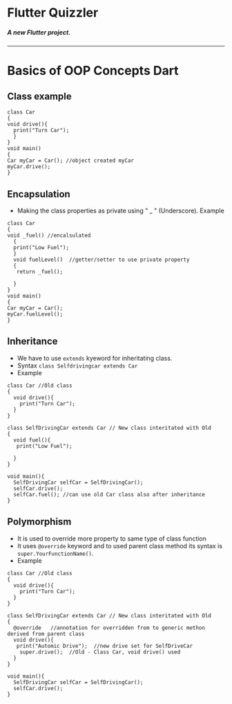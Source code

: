 # Flutter Quizzler 
##### A new Flutter project.
---
# Basics of OOP Concepts Dart
## Class example
```
class Car
{
void drive(){
  print("Turn Car");
  }
}
void main()
{
Car myCar = Car(); //object created myCar
myCar.drive();
}
```
## Encapsulation
- Making the class properties as private using " _ " (Underscore).
Example
```
class Car
{
void _fuel() //encalsulated
  {
  print("Low Fuel");
  }
  void fuelLevel()  //getter/setter to use private property
  {
   return _fuel();
    
  }
}
void main()
{
Car myCar = Car();
myCar.fuelLevel();
}
```
## Inheritance
- We have to use ```extends``` kyeword for inheritating class.
- Syntax ```class Selfdrivingcar extends Car```
- Example
```
class Car //Old class
{
  void drive(){
    print("Turn Car");
  }
}

class SelfDrivingCar extends Car // New class interitated with Old
{
  void fuel(){
   print("Low Fuel"); 
     
  }
}

void main(){
  SelfDrivingCar selfCar = SelfDrivingCar();
  selfCar.drive();  
  selfCar.fuel(); //can use old Car class also after inheritance
}
```


## Polymorphism
- It is used to override more property to same type of class function
- It uses ```@override``` keyword and to used parent class method its syntax is ```super.YourFunctionName()```.
- Example

```
class Car //Old class
{
  void drive(){
    print("Turn Car");
  }
}

class SelfDrivingCar extends Car // New class interitated with Old
{
  @override   //annotation for overridden from to generic methon derived from parent class
  void drive(){
   print("Automic Drive");  //new drive set for SelfDriveCar
    super.drive();  //Old - Class Car, void drive() used 
  }
}

void main(){
  SelfDrivingCar selfCar = SelfDrivingCar();
  selfCar.drive();  
}
```

## 

